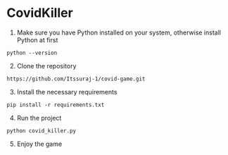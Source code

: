 # CovidKiller 
   
1. Make sure you have Python installed on your system, otherwise install Python at first   
```
python --version
```

2. Clone the repository
```
https://github.com/Itssuraj-1/covid-game.git
```

3. Install the necessary requirements
```
pip install -r requirements.txt
```

4. Run the project
```
python covid_killer.py
```

5. Enjoy the game
